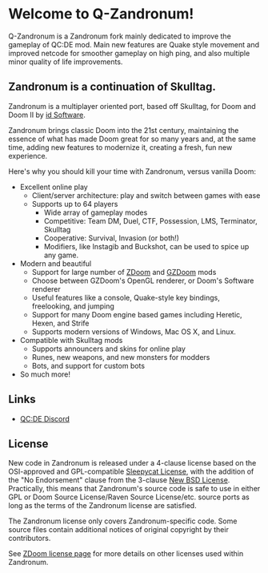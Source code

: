 Welcome to Q-Zandronum!
=====================

Q-Zandronum is a Zandronum fork mainly dedicated to improve the gameplay of QC:DE mod.
Main new features are Quake style movement and improved netcode for smoother gameplay on high ping, and also multiple minor quality of life improvements.


Zandronum is a continuation of Skulltag.
---------------------------

Zandronum is a multiplayer oriented port, based off Skulltag, for Doom and Doom II by [id Software](http://www.idsoftware.com/).

Zandronum brings classic Doom into the 21st century, maintaining the essence of what has made Doom great for so many years and, at the same time, adding new features to modernize it, creating a fresh, fun new experience.

Here's why you should kill your time with Zandronum, versus vanilla Doom:
 
* Excellent online play
    * Client/server architecture: play and switch between games with ease
    * Supports up to 64 players
        * Wide array of gameplay modes
        * Competitive: Team DM, Duel, CTF, Possession, LMS, Terminator, Skulltag
        * Cooperative: Survival, Invasion (or both!)
        * Modifiers, like Instagib and Buckshot, can be used to spice up any game.
* Modern and beautiful
    * Support for large number of [ZDoom](http://zdoom.org) and [GZDoom](http://www.osnanet.de/c.oelckers/gzdoom/index.html) mods
    * Choose between GZDoom's OpenGL renderer, or Doom's Software renderer
    * Useful features like a console, Quake-style key bindings, freelooking, and jumping
    * Support for many Doom engine based games including Heretic, Hexen, and Strife
    * Supports modern versions of Windows, Mac OS X, and Linux.
* Compatible with Skulltag mods
    * Supports announcers and skins for online play
    * Runes, new weapons, and new monsters for modders
    * Bots, and support for custom bots
* So much more!

Links
-----

* [QC:DE Discord](https://discord.com/invite/RN9hhmA)


License
-------

New code in Zandronum is released under a 4-clause license based on the OSI-approved and GPL-compatible [Sleepycat License](http://www.opensource.org/licenses/Sleepycat), with the addition of the "No Endorsement" clause from the 3-clause [New BSD License](http://www.opensource.org/licenses/BSD-3-Clause).  Practically, this means that Zandronum's source code is safe to use in either GPL or Doom Source License/Raven Source License/etc. source ports as long as the terms of the Zandronum license are satisfied.

The Zandronum license only covers Zandronum-specific code.  Some source files contain additional notices of original copyright by their contributors.

See [ZDoom license page](http://zdoom.org/wiki/license) for more details on other licenses used within Zandronum.
